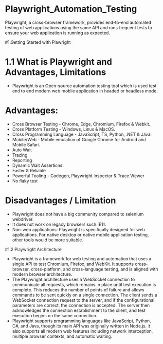 # Playwright_Automation_Testing
Playwright, a cross-browser framework, provides end-to-end automated testing of web applications using the same API and runs frequent tests to ensure your web application is running as expected.

#1.Getting Started with Plawright

 # 1.1 What is Playwright and Advantages, Limitations
   * Playwright is an Open-source automation testing tool which is used test end to end modern web moblie application in headed or headless mode.

  # Advantages:
   * Cross Browser Testing - Chrome, Edge, Chromium, Firefox & Webkit.
   * Cross Platform Testing - Windows, Linux & MacOS.
   * Cross Programming Language - JavaScript, TS, Python, .NET & Java.
   * Mobile/Web - Mobile emulation of Google Chrome for Android and Mobile Safari.
   * Auto Wait
   * Tracing
   * Reporting
   * Dynamic Wait Assertions.
   * Faster & Reliable
   * Powerful Tooling - Codegen, Playwright Inspector & Trace Viewer
   * No flaky test
     
  # Disadvantages / Limitation
   * Playwright does not have a big community compared to selenium webdriver.
   * It does not work on legacy browsers such IE11.
   * Non-web applications: Playwright is specifically designed for web applications. For native desktop or native mobile application testing, other tools would be more suitable.

 #1.2 Playwright Architecture

  * Playwright is a framework for web testing and automation that uses a single API to test Chromium, Firefox, and WebKit. It supports cross-browser, cross-platform, and cross-language testing, and is aligned 
    with modern browser architecture.
  * The Playwright architecture uses a WebSocket connection to communicate all requests, which remains in place until test execution is complete. This reduces the number of points of failure and allows commands 
    to be sent quickly on a single connection. The client sends a WebSocket connection request to the server, and if the configurational parameters are correct, the connection is accepted. The server then 
    acknowledges the connection establishment to the client, and test execution begins on the same connection.
  * Playwright supports programming languages like JavaScript, Python, C#, and Java, though its main API was originally written in Node.js. It also supports all modern web features including network interception, 
    multiple browser contexts, and automatic waiting.
